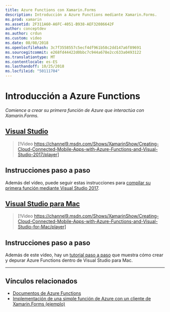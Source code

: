 ```yaml
---
title: Azure Functions con Xamarin.Forms
description: Introducción a Azure Functions mediante Xamarin.Forms.
ms.prod: xamarin
ms.assetid: 2F311A60-A6FC-4051-B938-AEF32086642F
author: conceptdev
ms.author: crdun
ms.custom: video
ms.date: 08/08/2018
ms.openlocfilehash: 3c7f3558557c5ecf4df961b58c2dd147a6f89691
ms.sourcegitcommit: e268fd44422d0bbc7c944a678e2cc633a0493122
ms.translationtype: MT
ms.contentlocale: es-ES
ms.lasthandoff: 10/25/2018
ms.locfileid: "50111704"
---
```

# <a name="get-started-with-azure-functions"></a>Introducción a Azure Functions

_Comience a crear su primera función de Azure que interactúa con Xamarin.Forms._

## <a name="visual-studiotabwindows"></a>[Visual Studio](#tab/windows)

> [!Video https://channel9.msdn.com/Shows/XamarinShow/Creating-Cloud-Connected-Mobile-Apps-with-Azure-Functions-and-Visual-Studio-2017/player]

## <a name="step-by-step-instructions"></a>Instrucciones paso a paso

Además del vídeo, puede seguir estas instrucciones para [compilar su primera función mediante Visual Studio 2017](https://docs.microsoft.com/en-us/azure/azure-functions/functions-create-your-first-function-visual-studio).

## <a name="visual-studio-for-mactabmacos"></a>[Visual Studio para Mac](#tab/macos)

> [!Video https://channel9.msdn.com/Shows/XamarinShow/Creating-Cloud-Connected-Mobile-Apps-with-Azure-Functions-and-Visual-Studio-for-Mac/player]

## <a name="step-by-step-instructions"></a>Instrucciones paso a paso

Además de este vídeo, hay un [tutorial paso a paso](https://docs.microsoft.com/en-us/visualstudio/mac/azure-functions-lab) que muestra cómo crear y depurar Azure Functions dentro de Visual Studio para Mac.

-----

## <a name="related-links"></a>Vínculos relacionados

- [Documentos de Azure Functions](https://docs.microsoft.com/azure/azure-functions/)
- [Implementación de una simple función de Azure con un cliente de Xamarin.Forms (ejemplo)](https://azure.microsoft.com/resources/samples/functions-xamarin-getting-started/)